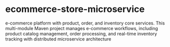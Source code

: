 # ecommerce-store-microservice
e-commerce platform with product, order, and inventory core services. This multi-module Maven project manages e-commerce workflows, including product catalog management, order processing, and real-time inventory tracking with distributed microservice architecture
